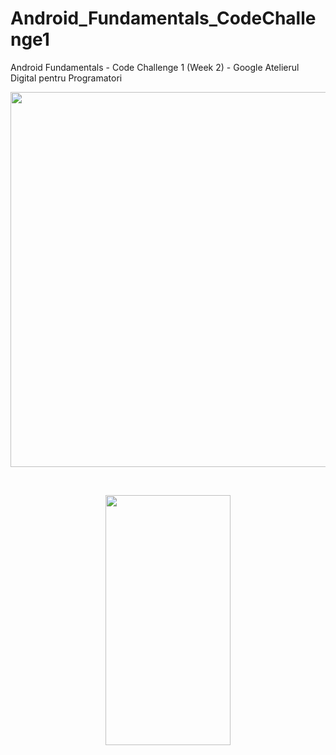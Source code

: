 # Android_Fundamentals_CodeChallenge1
Android Fundamentals - Code Challenge 1 (Week 2) - Google Atelierul Digital pentru Programatori
<br />
<p align="center"><img src=https://i.ibb.co/Xxrw25b/Screenshot-2020-04-22-at-23-03-51.png" width="600" height="600" /></p>
<br />
<p align="center"><img src="https://i.ibb.co/DpNTc19/Screenshot-20200422-230232-Code-Challenge1.jpg" width="200" height="400" /></p>
